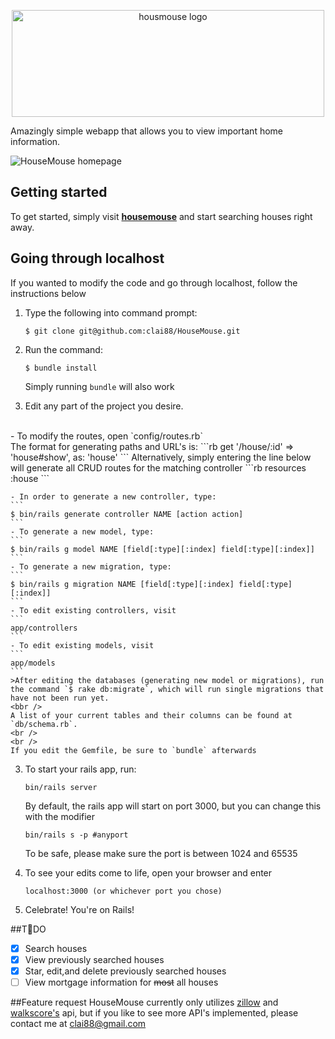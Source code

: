 <p align="center"
<a href="#"><img src="http://i.imgur.com/X5uYv60.png" alt="housmouse logo" height="171" width="500" ></a>

Amazingly simple webapp that allows you to view important home information.

![HouseMouse homepage](http://i.imgur.com/CwrdiAx.png)

## Getting started

To get started, simply visit [**housemouse**](https://housemouse.herokuapp.com/) and start searching houses right away.

## Going through localhost

If you wanted to modify the code and go through localhost, follow the instructions below

1. Type the following into command prompt:
    ```
    $ git clone git@github.com:clai88/HouseMouse.git
    ```

2. Run the command:
    ```
    $ bundle install
    ```
    Simply running `bundle` will also work

3. Edit any part of the project you desire.
<br />
    - To modify the routes, open `config/routes.rb`
    <br />
    The format for generating paths and URL's is:
      ```rb
      get '/house/:id' => 'house#show', as: 'house'
      ```
      Alternatively, simply entering the line below will generate all CRUD routes for the matching controller
      ```rb
      resources :house
      ```

    - In order to generate a new controller, type:
    ```
    $ bin/rails generate controller NAME [action action]
    ```
    - To generate a new model, type:
    ```
    $ bin/rails g model NAME [field[:type][:index] field[:type][:index]]
    ```
    - To generate a new migration, type:
    ```
    $ bin/rails g migration NAME [field[:type][:index] field[:type][:index]]
    ```
    - To edit existing controllers, visit
    ```
    app/controllers
    ```
    - To edit existing models, visit
    ```
    app/models
    ```
    >After editing the databases (generating new model or migrations), run the command `$ rake db:migrate`, which will run single migrations that have not been run yet.  
    <bbr />
    A list of your current tables and their columns can be found at `db/schema.rb`.
    <br />
    <br />
    If you edit the Gemfile, be sure to `bundle` afterwards


3. To start your rails app, run:
    ```
    bin/rails server
    ```

    By default, the rails app will start on port 3000, but you can change this with the modifier
    ```
    bin/rails s -p #anyport
    ```

    To be safe, please make sure the port is between 1024 and 65535

4. To see your edits come to life, open your browser and enter
    ```http
    localhost:3000 (or whichever port you chose)
    ```
5. Celebrate! You're on Rails!

##TDO
- [x] Search houses
- [x] View previously searched houses
- [x] Star, edit,and delete previously searched houses
- [ ] View mortgage information for <del>most</del> all houses

##Feature request
HouseMouse currently only utilizes [zillow](http://www.zillow.com/howto/api/APIOverview.htm) and [walkscore's](https://www.walkscore.com/professional/api.php) api, but if you like to see more API's implemented, please contact me at clai88@gmail.com
